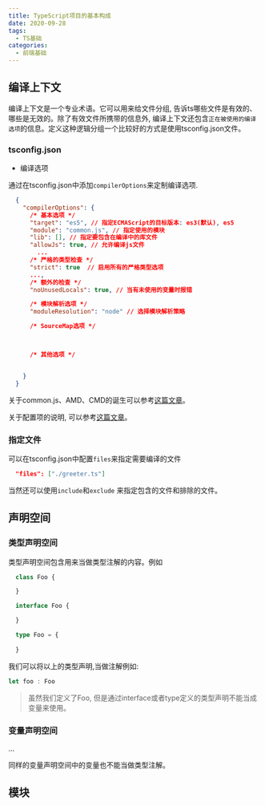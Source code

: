 ```yaml
---
title: TypeScript项目的基本构成
date: 2020-09-28
tags:
  - TS基础
categories:
  - 前端基础
---
```


## 编译上下文

  编译上下文是一个专业术语。它可以用来给文件分组, 告诉ts哪些文件是有效的、哪些是无效的。除了有效文件所携带的信息外, 编译上下文还包含```正在被使用的编译选项```的信息。定义这种逻辑分组一个比较好的方式是使用tsconfig.json文件。

  ### tsconfig.json

  - 编译选项
  
  通过在tsconfig.json中添加```compilerOptions```来定制编译选项.

  ```json
    {
      "compilerOptions": {
        /* 基本选项 */
        "target": "es5", // 指定ECMAScript的目标版本: es3(默认), es5
        "module": "common.js", // 指定使用的模块
        "lib": [], // 指定要包含在编译中的库文件
        "allowJs": true, // 允许编译js文件
          ...
        /* 严格的类型检查 */
        "strict": true  // 启用所有的严格类型选项
        ...,
        /* 额外的检查 */
        "noUnusedLocals": true, // 当有未使用的变量时报错

        /* 模块解析选项 */
        "moduleResolution": "node" // 选择模块解析策略

        /* SourceMap选项 */



        /* 其他选项 */


      }
    }
  ```

  关于common.js、AMD、CMD的诞生可以参考[这篇文章](https://www.cnblogs.com/moxiaowohuwei/p/8692359.html)。

  关于配置项的说明, 可以参考[这篇文章](https://jkchao.github.io/typescript-book-chinese/project/compilationContext.html#%E7%BC%96%E8%AF%91%E9%80%89%E9%A1%B9)。

  ### 指定文件

  可以在tsconfig.json中配置``` files ```来指定需要编译的文件

  ```json
    "files": ["./greeter.ts"]
  ```

  当然还可以使用```include```和```exclude``` 来指定包含的文件和排除的文件。

  ## 声明空间

  ### 类型声明空间

  类型声明空间包含用来当做类型注解的内容。例如

  ```ts
    class Foo {

    }

    interface Foo {

    }

    type Foo = {
      
    }
  ```

  我们可以将以上的类型声明,当做注解例如: 

  ```ts
  let foo : Foo
  ```

  > 虽然我们定义了Foo, 但是通过interface或者type定义的类型声明不能当成变量来使用。


  ### 变量声明空间

   ...

   同样的变量声明空间中的变量也不能当做类型注解。

  ## 模块
